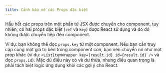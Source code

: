 ```yaml
---
title: Cảnh báo về các Props đặc biệt
---
```


Hầu hết các props trên một phần tử JSX được chuyển cho component, tuy nhiên, có hai props đặc biệt (`ref` và `key`) được React sử dụng và do đó không được chuyển tiếp đến component.

Ví dụ: bạn không thể đọc `props.key` từ một component. Nếu bạn cần truy cập cùng một giá trị bên trong component con, bạn nên chuyển nó như một prop khác (ví dụ: `<ListItemWrapper key={result.id} id={result.id} />` và đọc `props.id`). Mặc dù điều này có vẻ dư thừa, nhưng điều quan trọng là phải tách biệt logic ứng dụng khỏi các gợi ý cho React.
